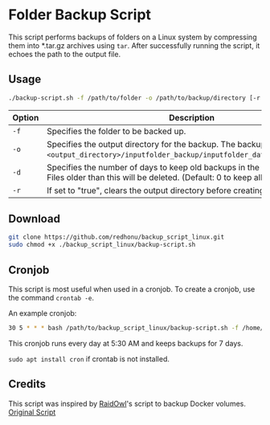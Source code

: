 # Folder Backup Script

This script performs backups of folders on a Linux system by compressing them into *.tar.gz archives using `tar`. After successfully running the script, it echoes the path to the output file.

## Usage

```bash
./backup-script.sh -f /path/to/folder -o /path/to/backup/directory [-r true/false] [-d <days_to_keep>]
```

| Option | Description                                                                                                                                          | Required | Default |
|--------|------------------------------------------------------------------------------------------------------------------------------------------------------|----------|---------|
| `-f`   | Specifies the folder to be backed up.														                                                        | YES      | --      |
| `-o`   | Specifies the output directory for the backup. The backup will be saved as `<output_directory>/inputfolder_backup/inputfolder_date_and_time.tar.gz`. | YES      | --      |
| `-d`   | Specifies the number of days to keep old backups in the output directory. Files older than this will be deleted. (Default: 0 to keep all files) 	    | NO       | 0       |
| `-r`   | If set to "true", clears the output directory before creating a new backup.                                         					                | NO       | false   |

## Download

```bash
git clone https://github.com/redhonu/backup_script_linux.git
sudo chmod +x ./backup_script_linux/backup-script.sh
```

## Cronjob

This script is most useful when used in a cronjob. To create a cronjob, use the command `crontab -e`.

An example cronjob:
```bash
30 5 * * * bash /path/to/backup_script_linux/backup-script.sh -f /home/user/important/data -o /home/user -d 7
```
This cronjob runs every day at 5:30 AM and keeps backups for 7 days.

```sudo apt install cron``` if crontab is not installed.

## Credits

This script was inspired by [RaidOwl](https://www.youtube.com/@RaidOwl)'s script to backup Docker volumes. [Original Script](https://drive.google.com/file/d/143kR9FcSzUQkBLBf6sDfPbRzCDW3i1As/view?usp=sharing)
